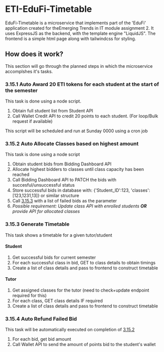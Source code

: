 # ETI-EduFi-Timetable
EduFi-Timetable is a microservice that implements part of the 'EduFi' application created for theEmerging Trends in IT module assignment 2. It uses ExpressJS as the backend, with the template engine "LiquidJS". The frontend is a simple html page along with tailwindcss for styling.

## How does it work?
This section will go through the planned steps in which the microservice accomplshes it's tasks.

### 3.15.1 Auto Award 20 ETI tokens for each student at the start of the semester
This task is done using a node script.

1. Obtain full student list from Student API
2. Call Wallet Credit API to credit 20 points to each student. (For loop/Bulk request if available)

This script will be scheduled and run at Sunday 0000 using a cron job

### 3.15.2 Auto Allocate Classes based on highest amount
This task is done using a node script

1. Obtain student bids from Bidding Dashboard API
2. Allocate highest bidders to classes until class capacity has been reached
3. Call Bidding Dashboard API to PATCH the bids with succesful/unsuccessful status
4. Store successful bids in database with: {'Student_ID':123, 'classes':[123,1231,13]} or similar structure
5. Call [3.15.3](#3154-auto-refund-failed-bids) with a list of failed bids as the parameter
6. _Possible requirement: Update class API with enrolled students **OR** provide API for allocated classes_

### 3.15.3 Generate Timetable
This task shows a timetable for a given tutor/student

#### Student
1. Get successful bids for current semester
2. For each successful class in bid, GET to class details to obtain timings
3. Create a list of class details and pass to frontend to construct timetable

#### Tutor
1. Get assigned classes for the tutor (need to check+update endpoint required for this)
2. For each class, GET class details IF required
3. Create a list of class details and pass to frontend to construct timetable

### 3.15.4 Auto Refund Failed Bid
This task will be automatically executed on completion of [3.15.2](#3152-auto-allocate-classes-based-on-highest-amount)

1. For each bid, get bid amount
2. Call Wallet API to send the amount of points bid to the student's wallet
